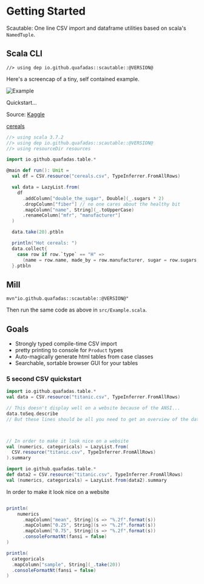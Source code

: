 # Getting Started

Scautable: One line CSV import and dataframe utilities based on scala's `NamedTuple`.

## Scala CLI

`//> using dep io.github.quafadas::scautable::@VERSION@`

Here's a screencap of a tiny, self contained example.

![Example](../assets/getting_started.png)

Quickstart...

Source: [Kaggle](https://www.kaggle.com/datasets/crawford/80-cereals)

[cereals](../assets/cereals.csv)

```scala
//> using scala 3.7.2
//> using dep io.github.quafadas::scautable::@VERSION@
//> using resourceDir resources

import io.github.quafadas.table.*

@main def run(): Unit =
  val df = CSV.resource("cereals.csv", TypeInferrer.FromAllRows)

  val data = LazyList.from(
    df
      .addColumn["double_the_sugar", Double](_.sugars * 2)
      .dropColumn["fiber"] // no one cares about the healthy bit
      .mapColumn["name", String](_.toUpperCase)
      .renameColumn["mfr", "manufacturer"]
  )

  data.take(20).ptbln

  println("Hot cereals: ")
  data.collect{
    case row if row.`type` == "H" =>
      (name = row.name, made_by = row.manufacturer, sugar = row.sugars, salt = row.sodium)
  }.ptbln


```

## Mill
`mvn"io.github.quafadas::scautable::@VERSION@"`

Then run the same code as above in `src/Example.scala`.

## Goals


- Strongly typed compile-time CSV import
- pretty printing to console for `Product` types
- Auto-magically generate html tables from case classes
- Searchable, sortable browser GUI for your tables

### 5 second CSV quickstart

```scala mdoc:silent
import io.github.quafadas.table.*
val data = CSV.resource("titanic.csv", TypeInferrer.FromAllRows)

// This doesn't display well on a website because of the ANSI...
data.toSeq.describe
// But these lines should be all you need to get an overview of the data.



// In order to make it look nice on a website
val (numerics, categoricals) = LazyList.from(
  CSV.resource("titanic.csv", TypeInferrer.FromAllRows)
).summary
```
```scala mdoc:invisible:reset
import io.github.quafadas.table.*
def data2 = CSV.resource("titanic.csv", TypeInferrer.FromAllRows)
val (numerics, categoricals) = LazyList.from(data2).summary
```
In order to make it look nice on a website
```scala mdoc

println(
    numerics
      .mapColumn["mean", String](s => "%.2f".format(s))
      .mapColumn["0.25", String](s => "%.2f".format(s))
      .mapColumn["0.75", String](s => "%.2f".format(s))
      .consoleFormatNt(fansi = false)
)

println(
  categoricals
  .mapColumn["sample", String](_.take(20))
  .consoleFormatNt(fansi = false)
)
```